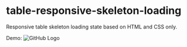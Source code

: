 # table-responsive-skeleton-loading
Responsive table skeleton loading state based on HTML and CSS only.

Demo:
![GitHub Logo](/images/table-skeleton-loading-gif.gif)